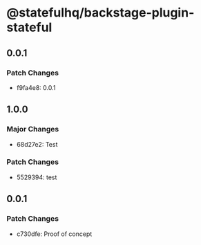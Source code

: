 # @statefulhq/backstage-plugin-stateful

## 0.0.1

### Patch Changes

- f9fa4e8: 0.0.1

## 1.0.0

### Major Changes

- 68d27e2: Test

### Patch Changes

- 5529394: test

## 0.0.1

### Patch Changes

- c730dfe: Proof of concept

